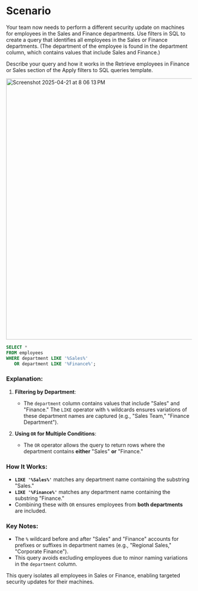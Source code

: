 # Scenario

Your team now needs to perform a different security update on machines for employees in the Sales and Finance departments. Use filters in SQL to create a query that identifies all employees in the Sales or Finance departments. (The department of the employee is found in the department column, which contains values that include Sales and Finance.)

Describe your query and how it works in the Retrieve employees in Finance or Sales section of the Apply filters to SQL queries template. 

<img width="707" alt="Screenshot 2025-04-21 at 8 06 13 PM" src="https://github.com/user-attachments/assets/219d9ce6-3d38-4eb3-b034-dba6d8c5e1f1" />

```sql  
SELECT *  
FROM employees  
WHERE department LIKE '%Sales%'  
   OR department LIKE '%Finance%';  
```  

### Explanation:  
1. **Filtering by Department**:  
   - The `department` column contains values that include "Sales" and "Finance." The `LIKE` operator with `%` wildcards ensures variations of these department names are captured (e.g., "Sales Team," "Finance Department").  

2. **Using `OR` for Multiple Conditions**:  
   - The `OR` operator allows the query to return rows where the department contains **either** "Sales" **or** "Finance."  

### How It Works:  
- **`LIKE '%Sales%'`** matches any department name containing the substring "Sales."  
- **`LIKE '%Finance%'`** matches any department name containing the substring "Finance."  
- Combining these with `OR` ensures employees from **both departments** are included.  

### Key Notes:  
- The `%` wildcard before and after "Sales" and "Finance" accounts for prefixes or suffixes in department names (e.g., "Regional Sales," "Corporate Finance").  
- This query avoids excluding employees due to minor naming variations in the `department` column.  

This query isolates all employees in Sales or Finance, enabling targeted security updates for their machines.

